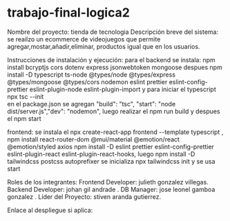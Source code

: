 # trabajo-final-logica2

Nombre del proyecto: tienda de tecnologia
Descripción breve del sistema: se reailzo un ecommerce de videojuegos que permite agregar,mostar,añadir,eliminar, productos igual que en los usuarios.

Instrucciones de instalación y ejecución: para el backend se instala: npm install bcryptjs cors dotenv express jsonwebtoken mongoose despues  npm install -D typescript ts-node @types/node @types/express @types/mongoose @types/cors nodemon eslint prettier eslint-config-prettier eslint-plugin-node eslint-plugin-import
y para iniciar el typescript npx tsc --init  
en el package.json se agregan "build": "tsc",  "start": "node dist/server.js","dev": "nodemon", luego realizar el npm run build y despues el npm start

frontend: se instala el npx create-react-app frontend --template typescript , npm install react-router-dom @mui/material @emotion/react @emotion/styled axios
npm install -D eslint prettier eslint-config-prettier eslint-plugin-react eslint-plugin-react-hooks, luego npm install -D tailwindcss postcss autoprefixer     se inicializa npx tailwindcss init   y se usa start
    

Roles de los integrantes:
Frontend Developer: julieth gonzalez villegas.
Backend Developer: johan gil andrade .
DB Manager: jose leonel gamboa gonzalez .
Líder del Proyecto: stiven aranda gutierrez.


Enlace al despliegue si aplica: 
